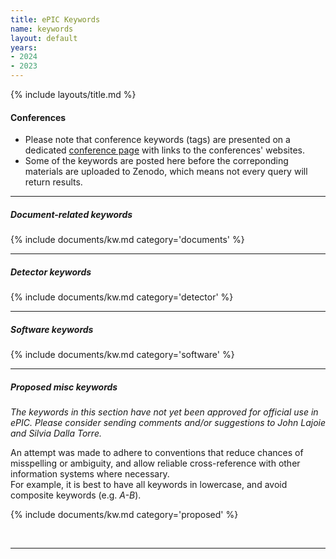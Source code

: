 ```yaml
---
title: ePIC Keywords
name: keywords
layout: default
years:
- 2024
- 2023
---
```

{% include layouts/title.md %}


#### Conferences

* Please note that conference keywords (tags) are presented on a dedicated [conference page](/documents/conferences.html) with links to the conferences' websites.
* Some of the keywords are posted here before the correponding materials are uploaded to Zenodo, which means not every query will return results.

---

##### Document-related keywords
{% include documents/kw.md category='documents' %}

---

##### Detector keywords
{% include documents/kw.md category='detector' %}

---

##### Software keywords
{% include documents/kw.md category='software' %}

---

##### Proposed misc keywords

_The keywords in this section have not yet been approved for official use in ePIC. Please consider sending comments and/or suggestions to John Lajoie and Silvia Dalla Torre._

An attempt was made to adhere to conventions that reduce chances of misspelling or ambiguity, and allow
reliable cross-reference with other information systems where necessary.<br/> For example, it is best to have
all keywords in lowercase, and avoid composite keywords (e.g. _A-B_).

{% include documents/kw.md category='proposed' %}


<br/>

---